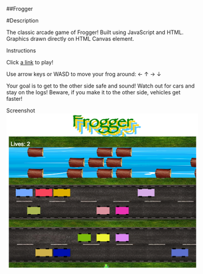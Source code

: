 ##Frogger

#Description

The classic arcade game of Frogger!
Built using JavaScript and HTML.
Graphics drawn directly on HTML Canvas element.

Instructions

Click [a link](minty93.github.io/frogger) to play!

Use arrow keys or WASD to move your frog around: ← ↑ → ↓

Your goal is to get to the other side safe and sound!
Watch out for cars and stay on the logs!
Beware, if you make it to the other side, vehicles get faster!

Screenshot
![Alt text](./images/img.png)
